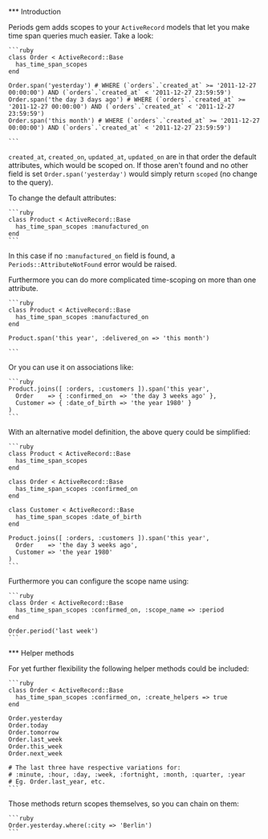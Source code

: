 *** Introduction

Periods gem adds scopes to your `ActiveRecord` models that let you make time span queries
much easier. Take a look:

    ```ruby
    class Order < ActiveRecord::Base
      has_time_span_scopes
    end

    Order.span('yesterday') # WHERE (`orders`.`created_at` >= '2011-12-27 00:00:00') AND (`orders`.`created_at` < '2011-12-27 23:59:59')
    Order.span('the day 3 days ago') # WHERE (`orders`.`created_at` >= '2011-12-27 00:00:00') AND (`orders`.`created_at` < '2011-12-27 23:59:59')
    Order.span('this month') # WHERE (`orders`.`created_at` >= '2011-12-27 00:00:00') AND (`orders`.`created_at` < '2011-12-27 23:59:59')

    ```

`created_at`, `created_on`, `updated_at`, `updated_on` are in that order the
default attributes, which would be scoped on. If those aren't found and no other field is set
`Order.span('yesterday')` would simply return `scoped` (no change to the query).

To change the default attributes:

    ```ruby
    class Product < ActiveRecord::Base
      has_time_span_scopes :manufactured_on
    end
    ```

In this case if no `:manufactured_on` field is found, a `Periods::AttributeNotFound`
error would be raised.

Furthermore you can do more complicated time-scoping on more than one attribute.

    ```ruby
    class Product < ActiveRecord::Base
      has_time_span_scopes :manufactured_on
    end

    Product.span('this year', :delivered_on => 'this month')

    ```

Or you can use it on associations like:

    ```ruby
    Product.joins([ :orders, :customers ]).span('this year',
      Order    => { :confirmed_on  => 'the day 3 weeks ago' },
      Customer => { :date_of_birth => 'the year 1980' }
    )
    ```

With an alternative model definition, the above query could be simplified:

    ```ruby
    class Product < ActiveRecord::Base
      has_time_span_scopes
    end

    class Order < ActiveRecord::Base
      has_time_span_scopes :confirmed_on
    end

    class Customer < ActiveRecord::Base
      has_time_span_scopes :date_of_birth
    end

    Product.joins([ :orders, :customers ]).span('this year',
      Order    => 'the day 3 weeks ago',
      Customer => 'the year 1980'
    )
    ```

Furthermore you can configure the scope name using:

    ```ruby
    class Order < ActiveRecord::Base
      has_time_span_scopes :confirmed_on, :scope_name => :period
    end

    Order.period('last week')
    ```

*** Helper methods

For yet further flexibility the following helper methods could be included:

    ```ruby
    class Order < ActiveRecord::Base
      has_time_span_scopes :confirmed_on, :create_helpers => true
    end

    Order.yesterday
    Order.today
    Order.tomorrow
    Order.last_week
    Order.this_week
    Order.next_week

    # The last three have respective variations for:
    # :minute, :hour, :day, :week, :fortnight, :month, :quarter, :year
    # Eg. Order.last_year, etc.
    ```

Those methods return scopes themselves, so you can chain on them:

    ```ruby
    Order.yesterday.where(:city => 'Berlin')
    ```
